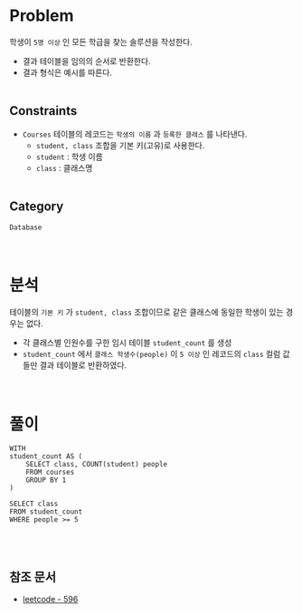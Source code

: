 # Problem
학생이 `5명 이상` 인 모든 학급을 찾는 솔루션을 작성한다.
- 결과 테이블을 임의의 순서로 반환한다.
- 결과 형식은 예시를 따른다.
<br/><br/>

## Constraints
- `Courses` 테이블의 레코드는 `학생의 이름` 과 `등록한 클래스` 를 나타낸다.
    - `student, class` 조합을 기본 키(고유)로 사용한다.
    - `student` : 학생 이름
    - `class` : 클래스명
<br/><br/>

## Category
`Database`
<br/><br/><br/>

# 분석
테이블의 `기본 키` 가 `student, class` 조합이므로 같은 클래스에 동일한 학생이 있는 경우는 없다.
- 각 클래스별 인원수를 구한 임시 테이블 `student_count` 를 생성
- `student_count` 에서 `클래스 학생수(people)` 이 `5 이상` 인 레코드의 `class` 컬럼 값들만 결과 테이블로 반환하였다.
<br/><br/><br/>

# 풀이
```mysql
WITH
student_count AS (
    SELECT class, COUNT(student) people 
    FROM courses
    GROUP BY 1
)

SELECT class
FROM student_count
WHERE people >= 5
```
<br/><br/>

## 참조 문서
- [leetcode - 596](https://leetcode.com/problems/classes-more-than-5-students/)